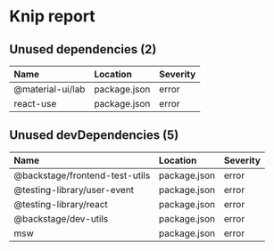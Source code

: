 # Knip report

## Unused dependencies (2)

| Name             | Location     | Severity |
| :--------------- | :----------- | :------- |
| @material-ui/lab | package.json | error    |
| react-use        | package.json | error    |

## Unused devDependencies (5)

| Name                           | Location     | Severity |
| :----------------------------- | :----------- | :------- |
| @backstage/frontend-test-utils | package.json | error    |
| @testing-library/user-event    | package.json | error    |
| @testing-library/react         | package.json | error    |
| @backstage/dev-utils           | package.json | error    |
| msw                            | package.json | error    |

